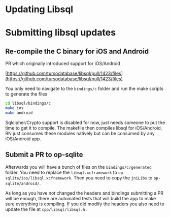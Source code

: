 # Updating Libsql

# Submitting libsql updates

## Re-compile the C binary for iOS and Android

PR which originally introduced support for iOS/Android

[https://github.com/tursodatabase/libsql/pull/1423/files](https://github.com/tursodatabase/libsql/pull/1423/files)

You only need to navigate to the `bindings/c` folder and run the make scripts to generate the files

```bash
cd libsql/bindings/c
make ios
make android
```

Sqlcipher/Crypto support is disabled for now, just needs someone to put the time to get it to compile. The makefile then compiles libsql for iOS/Android, RN just consumes these modules natively but can be consumed by any iOS/Android app.

## Submit a PR to op-sqlite

Afterwards you will have a bunch of files on the `bindings/c/generated` folder. You need to replace the `libsql.xcframework` to `op-sqlite/ios/libsql.xcframework`. Then you need to copy the `jniLibs` to `op-sqlite/android/`.

As long as you have not changed the headers and bindings submitting a PR will be enough, there are automated tests that will build the app to make sure everything is compiling. If you did modify the headers you also need to update the file at `cpp/libsql/libsql.h` .
